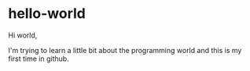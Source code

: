 hello-world
===========

Hi world,

I'm trying to learn a little bit about the programming world and this is my first time in github.
